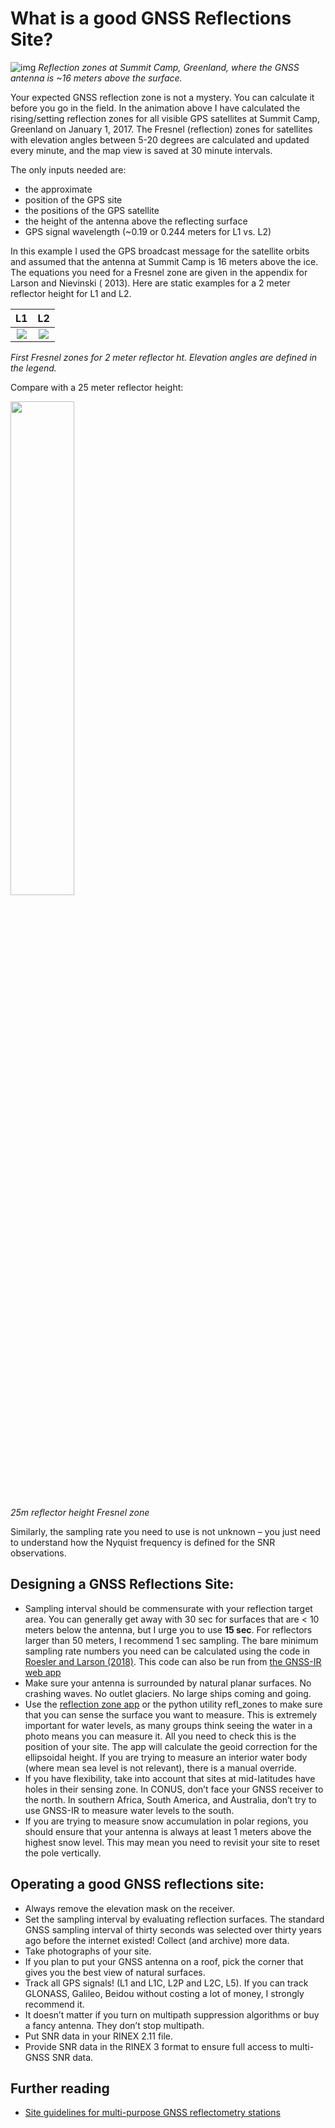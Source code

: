 # What is a good GNSS Reflections Site?

![img](http://www.kristinelarson.net/wp-content/uploads/2017/12/smm3_anim_new-1.gif)
*Reflection zones at Summit Camp, Greenland, where the GNSS antenna is ~16 meters above the surface.*

Your expected GNSS reflection zone is not a mystery. You can calculate it before you go in the field. In the animation
above I have calculated the rising/setting reflection zones for all visible GPS satellites at Summit Camp, Greenland on
January 1, 2017. The Fresnel (reflection) zones for satellites with elevation angles between 5-20 degrees are calculated
and updated every minute, and the map view is saved at 30 minute intervals.

The only inputs needed are:

* the approximate
* position of the GPS site
* the positions of the GPS satellite
* the height of the antenna above the reflecting surface
* GPS signal wavelength (~0.19 or 0.244 meters for L1 vs. L2)

In this example I used the GPS broadcast message for the satellite orbits and assumed that the antenna at Summit Camp is
16 meters above the ice. The equations you need for a Fresnel zone are given in the appendix for Larson and Nievinski (
2013). Here are static examples for a 2 meter reflector height for L1 and L2.

L1             |  L2
:-------------------------:|:-------------------------:
![](https://www.kristinelarson.net/wp-content/uploads/2018/01/p041_mapview_2m_l1-651x666.png)  |  ![](https://www.kristinelarson.net/wp-content/uploads/2018/01/p041_mapview_2m_l2-651x666.png)

*First Fresnel zones for 2 meter reflector ht. Elevation angles are defined in the legend.*

Compare with a 25 meter reflector height:

<img src="https://www.kristinelarson.net/wp-content/uploads/2018/01/p041_mapview_25m-651x637.png"  width="45%">

*25m reflector height Fresnel zone*

Similarly, the sampling rate you need to use is not unknown – you just need to understand how the Nyquist frequency is
defined for the SNR observations.

## Designing a GNSS Reflections Site:

* Sampling interval should be commensurate with your reflection target area. You can generally get away with 30 sec for
  surfaces that are < 10 meters below the antenna, but I urge you to use **15 sec**. For reflectors larger than 50
  meters, I recommend 1 sec sampling. The bare minimum sampling rate numbers you need can be calculated using the code
  in [Roesler and Larson (2018)](https://link.springer.com/article/10.1007/s10291-018-0744-8). This code can also be run 
  from [the GNSS-IR web app](https://gnss-reflections.org/rzones)
* Make sure your antenna is surrounded by natural planar surfaces. No crashing waves. No outlet glaciers. No large ships
  coming and going.
* Use the [reflection zone app](https://gnss-reflections.org) or the python utility refl_zones to 
make sure that you can sense the surface you want to measure. This is extremely
  important for water levels, as many groups think seeing the water in a photo means you can measure it. All you need to
  check this is the position of your site. The app will calculate the geoid correction for the ellipsoidal height. If
  you are trying to measure an interior water body (where mean sea level is not relevant), there is a manual override.
* If you have flexibility, take into account that sites at mid-latitudes have holes in their sensing zone. In CONUS,
  don’t face your GNSS receiver to the north. In southern Africa, South America, and Australia, don’t try to use GNSS-IR
  to measure water levels to the south.
* If you are trying to measure snow accumulation in polar regions, you should ensure that your antenna is always at
  least 1 meters above the highest snow level. This may mean you need to revisit your site to reset the pole vertically.

## Operating a good GNSS reflections site:

* Always remove the elevation mask on the receiver.
* Set the sampling interval by evaluating reflection surfaces. The standard GNSS sampling interval of thirty seconds was
  selected over thirty years ago before the internet existed!  Collect (and archive) more data.
* Take photographs of your site.
* If you plan to put your GNSS antenna on a roof, pick the corner that gives you the best view of natural surfaces.
* Track all GPS signals! (L1 and L1C, L2P and L2C, L5). If you can track GLONASS, Galileo, Beidou without costing a lot
  of money, I strongly recommend it.
* It doesn’t matter if you turn on multipath suppression algorithms or buy a fancy antenna. They don’t stop multipath.
* Put SNR data in your RINEX 2.11 file.
* Provide SNR data in the RINEX 3 format to ensure full access to multi-GNSS SNR data.

## Further reading
* [Site guidelines for multi-purpose GNSS reflectometry stations](https://doi.org/10.5281/zenodo.3660744)
